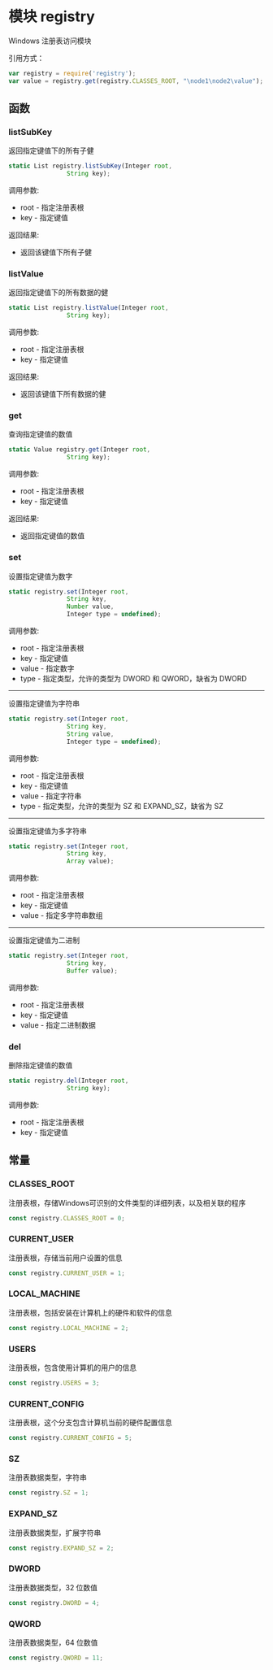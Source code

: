 # 模块 registry
Windows 注册表访问模块

引用方式：
```JavaScript
var registry = require('registry');
var value = registry.get(registry.CLASSES_ROOT, "\node1\node2\value");
```
## 函数
        
### listSubKey
返回指定键值下的所有子健
```JavaScript
static List registry.listSubKey(Integer root,
                String key);
```

调用参数:
* root - 指定注册表根
* key - 指定键值

返回结果:
* 返回该键值下所有子健

### listValue
返回指定键值下的所有数据的健
```JavaScript
static List registry.listValue(Integer root,
                String key);
```

调用参数:
* root - 指定注册表根
* key - 指定键值

返回结果:
* 返回该键值下所有数据的健

### get
查询指定键值的数值
```JavaScript
static Value registry.get(Integer root,
                String key);
```

调用参数:
* root - 指定注册表根
* key - 指定键值

返回结果:
* 返回指定键值的数值

### set
设置指定键值为数字
```JavaScript
static registry.set(Integer root,
                String key,
                Number value,
                Integer type = undefined);
```

调用参数:
* root - 指定注册表根
* key - 指定键值
* value - 指定数字
* type - 指定类型，允许的类型为 DWORD 和 QWORD，缺省为 DWORD

--------------------------
设置指定键值为字符串
```JavaScript
static registry.set(Integer root,
                String key,
                String value,
                Integer type = undefined);
```

调用参数:
* root - 指定注册表根
* key - 指定键值
* value - 指定字符串
* type - 指定类型，允许的类型为 SZ 和 EXPAND_SZ，缺省为 SZ

--------------------------
设置指定键值为多字符串
```JavaScript
static registry.set(Integer root,
                String key,
                Array value);
```

调用参数:
* root - 指定注册表根
* key - 指定键值
* value - 指定多字符串数组

--------------------------
设置指定键值为二进制
```JavaScript
static registry.set(Integer root,
                String key,
                Buffer value);
```

调用参数:
* root - 指定注册表根
* key - 指定键值
* value - 指定二进制数据

### del
删除指定键值的数值
```JavaScript
static registry.del(Integer root,
                String key);
```

调用参数:
* root - 指定注册表根
* key - 指定键值

## 常量
        
### CLASSES_ROOT
注册表根，存储Windows可识别的文件类型的详细列表，以及相关联的程序
```JavaScript
const registry.CLASSES_ROOT = 0;
```

### CURRENT_USER
注册表根，存储当前用户设置的信息
```JavaScript
const registry.CURRENT_USER = 1;
```

### LOCAL_MACHINE
注册表根，包括安装在计算机上的硬件和软件的信息
```JavaScript
const registry.LOCAL_MACHINE = 2;
```

### USERS
注册表根，包含使用计算机的用户的信息
```JavaScript
const registry.USERS = 3;
```

### CURRENT_CONFIG
注册表根，这个分支包含计算机当前的硬件配置信息
```JavaScript
const registry.CURRENT_CONFIG = 5;
```

### SZ
注册表数据类型，字符串
```JavaScript
const registry.SZ = 1;
```

### EXPAND_SZ
注册表数据类型，扩展字符串
```JavaScript
const registry.EXPAND_SZ = 2;
```

### DWORD
注册表数据类型，32 位数值
```JavaScript
const registry.DWORD = 4;
```

### QWORD
注册表数据类型，64 位数值
```JavaScript
const registry.QWORD = 11;
```

